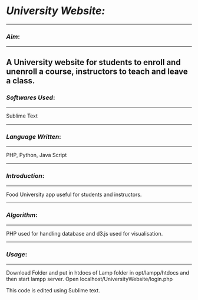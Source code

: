 # ***University Website:***

----------
### *Aim*:

----------


A University website for students to enroll and unenroll a course, instructors to teach and leave a class.
-------------
### *Softwares Used*:

-------------
Sublime Text


-------------
### *Language Written*:

-------------
PHP, Python, Java Script


-------------
### *Introduction*:

-------------
Food University app useful for students and instructors.


-------------
### *Algorithm*:

-------------
PHP used for handling database and d3.js used for visualisation.

-------------
### *Usage*:

-------------
Download Folder and put in htdocs of Lamp folder in opt/lampp/htdocs and then start lampp server. Open localhost/UniversityWebsite/login.php

This code is edited using Sublime text.
